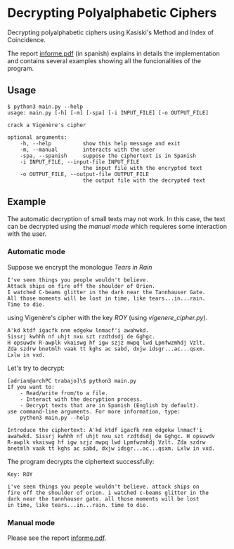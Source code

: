 # Decrypting Polyalphabetic Ciphers

Decrypting polyalphabetic ciphers using Kasiski's Method and Index of Coincidence.

The report [informe.pdf](informe.pdf) (in spanish) explains in details the implementation and contains several examples showing all the funcionalities of the program.

## Usage

    $ python3 main.py --help
    usage: main.py [-h] [-m] [-spa] [-i INPUT_FILE] [-o OUTPUT_FILE]

    crack a Vigenère's cipher

    optional arguments:
        -h, --help          show this help message and exit
        -m, --manual        interacts with the user
        -spa, --spanish     suppose the ciphertext is in Spanish
        -i INPUT_FILE, --input-file INPUT_FILE
                            the input file with the encrypted text
        -o OUTPUT_FILE, --output-file OUTPUT_FILE
                            the output file with the decrypted text


## Example

The automatic decryption of small texts may not work. In this case, the text can be decrypted using the *manual mode* which requieres some interaction with the user.


### Automatic mode

Suppose we encrypt the monologue *Tears in Rain*

    I've seen things you people wouldn't believe.
    Attack ships on fire off the shoulder of Orion.
    I watched C-beams glitter in the dark near the Tannhauser Gate.
    All those moments will be lost in time, like tears...in...rain.
    Time to die.


using Vigenère's cipher with the key *ROY* (using *vigenere_cipher.py*).

    A'kd ktdf igacfk nnm edgekw lnmacf'i awahwkd.
    Sissrj kwhhh nf uhjt nxu szt rzdtdsdj de Gghgc.
    H opsuwdv R-awplk vkaiswg hf igw szjz mwpq lwd Lpmfwzmhdj Vzlt.
    Zda szdrw bnetmlh vaak tt kghs ac sabd, dxjw idsgr...ac...qsxm.
    Lxlw in vxd.


Let's try to decrypt:

    [adrian@archPC trabajo]\$ python3 main.py
    If you want to:
        - Read/write from/to a file.
        - Interact with the decryption process.
        - Decrypt texts that are in Spanish (English by default).
    use command-line arguments. For more information, type:
        python3 main.py --help

    Introduce the ciphertext: A'kd ktdf igacfk nnm edgekw lnmacf'i
    awahwkd. Sissrj kwhhh nf uhjt nxu szt rzdtdsdj de Gghgc. H opsuwdv
    R-awplk vkaiswg hf igw szjz mwpq lwd Lpmfwzmhdj Vzlt. Zda szdrw
    bnetmlh vaak tt kghs ac sabd, dxjw idsgr...ac...qsxm. Lxlw in vxd.


The program decrypts the ciphertext successfully:

    Key: ROY

    i've seen things you people wouldn't believe. attack ships on
    fire off the shoulder of orion. i watched c-beams glitter in the
    dark near the tannhauser gate. all those moments will be lost
    in time, like tears...in...rain. time to die.


### Manual mode

Please see the report [informe.pdf](informe.pdf).
